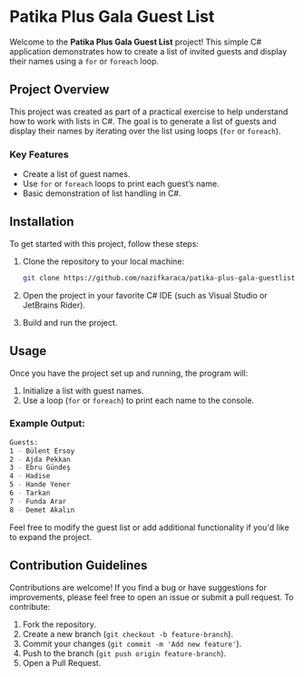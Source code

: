 ﻿# Patika Plus Gala Guest List

Welcome to the **Patika Plus Gala Guest List** project! This simple C# application demonstrates how to create a list of invited guests and display their names using a `for` or `foreach` loop.

## Project Overview

This project was created as part of a practical exercise to help understand how to work with lists in C#. The goal is to generate a list of guests and display their names by iterating over the list using loops (`for` or `foreach`).

### Key Features
- Create a list of guest names.
- Use `for` or `foreach` loops to print each guest’s name.
- Basic demonstration of list handling in C#.

## Installation

To get started with this project, follow these steps:

1. Clone the repository to your local machine:
   ```bash
   git clone https://github.com/nazifkaraca/patika-plus-gala-guestlist.git
   ```
   
2. Open the project in your favorite C# IDE (such as Visual Studio or JetBrains Rider).

3. Build and run the project.

## Usage

Once you have the project set up and running, the program will:
1. Initialize a list with guest names.
2. Use a loop (`for` or `foreach`) to print each name to the console.

### Example Output:
```bash
Guests:
1 - Bülent Ersoy
2 - Ajda Pekkan
3 - Ebru Gündeş
4 - Hadise
5 - Hande Yener
6 - Tarkan
7 - Funda Arar
8 - Demet Akalın
```

Feel free to modify the guest list or add additional functionality if you'd like to expand the project.

## Contribution Guidelines

Contributions are welcome! If you find a bug or have suggestions for improvements, please feel free to open an issue or submit a pull request. To contribute:

1. Fork the repository.
2. Create a new branch (`git checkout -b feature-branch`).
3. Commit your changes (`git commit -m 'Add new feature'`).
4. Push to the branch (`git push origin feature-branch`).
5. Open a Pull Request.